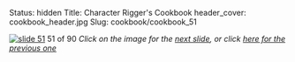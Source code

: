 Status: hidden
Title: Character Rigger's Cookbook
header_cover: cookbook_header.jpg
Slug: cookbook/cookbook_51

[![slide 51](https://dl.dropboxusercontent.com/u/2977490/presentations/cookbook/img51.jpg)](cookbook_52)
51 of 90
_Click on the image for the [next slide](cookbook_52), or click [here for the previous one](cookbook_50)_
